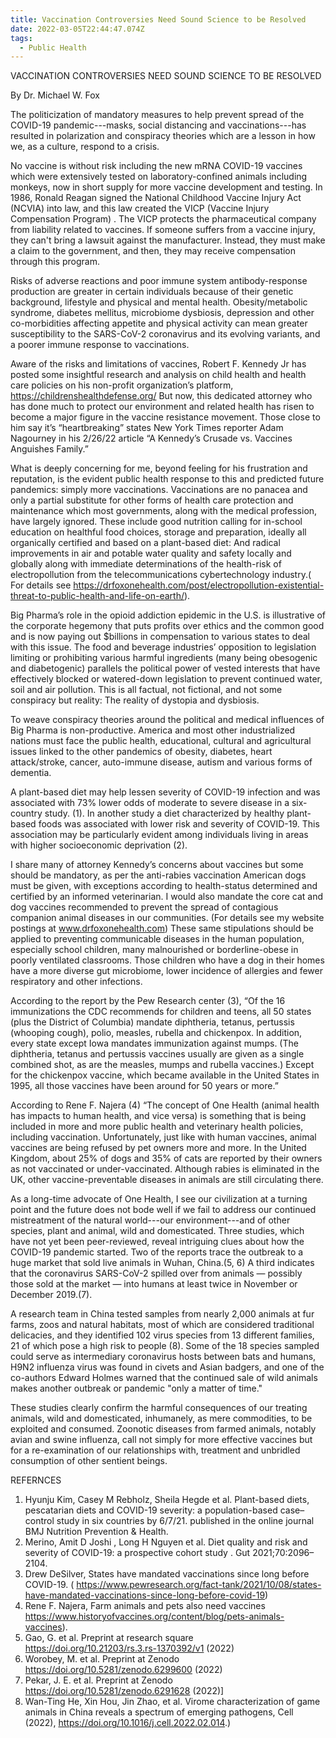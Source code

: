 ```yaml
---
title: Vaccination Controversies Need Sound Science to be Resolved
date: 2022-03-05T22:44:47.074Z
tags:
  - Public Health
---
```

VACCINATION CONTROVERSIES NEED SOUND SCIENCE TO BE RESOLVED

By Dr. Michael W. Fox
 
The politicization of mandatory measures to help prevent spread of the COVID-19 pandemic---masks, social distancing and vaccinations---has resulted in polarization and conspiracy theories which are a lesson in how we, as a culture, respond to a crisis.
  
No vaccine is without risk including the new mRNA COVID-19 vaccines which were extensively tested on laboratory-confined animals including monkeys, now in short supply for more vaccine development and testing. In 1986, Ronald Reagan signed the National Childhood Vaccine Injury Act (NCVIA) into law, and this law created the VICP (Vaccine Injury Compensation Program) . The VICP protects the pharmaceutical company from liability related to vaccines. If someone suffers from a vaccine injury, they can't bring a lawsuit against the manufacturer. Instead, they must make a claim to the government, and then, they may receive compensation through this program.


Risks of adverse reactions and poor immune system antibody-response production are greater in certain individuals because of their genetic background, lifestyle  and physical and mental health. Obesity/metabolic syndrome, diabetes mellitus, microbiome dysbiosis, depression and other co-morbidities affecting appetite and physical activity can mean greater susceptibility to the SARS-CoV-2 coronavirus and its evolving variants, and a poorer immune response to vaccinations.


Aware of the risks and limitations of vaccines, Robert F. Kennedy Jr has posted some insightful research and analysis on child health and health care policies on his non-profit organization’s platform, https://childrenshealthdefense.org/  But now, this dedicated attorney who has done much to protect our environment and related health has risen to become a major figure in the vaccine resistance movement. Those close to him say it’s “heartbreaking” states New York Times reporter Adam Nagourney in his 2/26/22 article “A Kennedy’s Crusade vs. Vaccines Anguishes Family.”


What is deeply concerning for me, beyond feeling for his frustration and reputation, is the evident public health response to this and predicted future pandemics: simply more vaccinations. Vaccinations are no panacea and only a partial substitute for other forms of health care protection and maintenance which most governments, along with the medical profession, have largely ignored. These include good nutrition calling for in-school education on healthful food choices, storage and preparation, ideally all organically certified and based on a plant-based diet: And radical improvements in air and potable water quality and safety locally and globally along with immediate determinations of the health-risk of electropollution from the telecommunications cybertechnology industry.( For details see https://drfoxonehealth.com/post/electropollution-existential-threat-to-public-health-and-life-on-earth/).


Big Pharma’s role in the opioid addiction epidemic in the U.S. is illustrative of the corporate hegemony that puts profits over ethics and the common good and is now paying out $billions in compensation to various states to deal with this issue. The food and beverage industries’ opposition to legislation limiting or prohibiting various harmful ingredients (many being obesogenic and diabetogenic) parallels the political power of vested interests that have effectively blocked or watered-down legislation to prevent continued water, soil and air pollution. This is all factual, not fictional, and not some conspiracy but reality: The reality of dystopia and dysbiosis.


To weave conspiracy theories around the political and medical influences of Big Pharma is non-productive. America and most other industrialized nations must face the public health, educational, cultural and agricultural issues linked to the other pandemics of obesity, diabetes, heart attack/stroke, cancer, auto-immune disease, autism and various forms of dementia.


A plant-based diet may help lessen severity of COVID-19 infection and was associated with 73% lower odds of moderate to severe disease in a six-country study. (1). In another study a diet characterized by healthy plant-based foods was associated with lower risk and severity of COVID-19. This association may be particularly evident among individuals living in areas with higher socioeconomic deprivation (2).


I share many of attorney Kennedy’s concerns about vaccines but some should be mandatory, as per the anti-rabies vaccination American dogs must be given, with exceptions according to health-status determined and certified by an informed veterinarian. I would also mandate the core cat and dog vaccines recommended to prevent the spread of contagious companion animal diseases in our communities. (For details see my website postings at www.drfoxonehealth.com) These same stipulations should be applied to preventing communicable diseases in the human population, especially school children, many malnourished or borderline-obese in poorly ventilated classrooms. Those children who have a dog in their homes have a more diverse gut microbiome, lower incidence of allergies and fewer respiratory and other infections.


According to the report by the Pew Research center (3), “Of the 16 immunizations the CDC recommends for children and teens, all 50 states (plus the District of Columbia) mandate diphtheria, tetanus, pertussis (whooping cough), polio, measles, rubella and chickenpox. In addition, every state except Iowa mandates immunization against mumps. (The diphtheria, tetanus and pertussis vaccines usually are given as a single combined shot, as are the measles, mumps and rubella vaccines.) Except for the chickenpox vaccine, which became available in the United States in 1995, all those vaccines have been around for 50 years or more.”


 According to Rene F. Najera (4) “The concept of One Health (animal health has impacts to human health, and vice versa) is something that is being included in more and more public health and veterinary health policies, including vaccination. Unfortunately, just like with human vaccines, animal vaccines are being refused by pet owners more and more. In the United Kingdom, about 25%  of dogs and 35% of cats are reported by their owners as not vaccinated or under-vaccinated. Although rabies is eliminated in the UK, other vaccine-preventable diseases in animals are still circulating there. 

As a long-time advocate of One Health, I see our civilization at a turning point and the future does not bode well if we fail to address our continued mistreatment of the natural world---our environment---and of other species, plant and animal, wild and domesticated. Three studies, which have not yet been peer-reviewed, reveal intriguing clues about how the COVID-19 pandemic started. Two of the reports trace the outbreak to a huge market that sold live animals in Wuhan, China.(5, 6) A third indicates that the coronavirus SARS-CoV-2 spilled over from animals — possibly those sold at the market — into humans at least twice in November or December 2019.(7).


A research team in China tested samples from nearly 2,000 animals at fur farms, zoos and natural habitats, most of which are considered traditional delicacies, and they identified 102 virus species from 13 different families, 21 of which pose a high risk to people (8). Some of the 18 species sampled could serve as intermediary coronavirus hosts between bats and humans, H9N2 influenza virus was found in civets and Asian badgers, and one of the co-authors Edward Holmes warned that the continued sale of wild animals makes another outbreak or pandemic "only a matter of time." 


These studies clearly confirm the harmful consequences of our treating animals, wild and domesticated, inhumanely, as mere commodities, to be exploited and consumed. Zoonotic diseases from farmed animals, notably avian and swine influenza, call not simply for more effective vaccines but for a re-examination of our relationships with, treatment and unbridled consumption of other sentient beings.

REFERNCES
1.	Hyunju Kim, Casey M Rebholz, Sheila Hegde et al. Plant-based diets, pescatarian diets and COVID-19 severity: a population-based case–control study in six countries by 6/7/21.  published in the online journal BMJ Nutrition Prevention & Health.
2.	Merino, Amit D Joshi , Long H Nguyen et al. Diet quality and risk and severity of COVID-19: a prospective cohort study . Gut 2021;70:2096–2104.
3.	Drew DeSilver, States have mandated vaccinations since long before COVID-19.
( https://www.pewresearch.org/fact-tank/2021/10/08/states-have-mandated-vaccinations-since-long-before-covid-19)
4.	Rene F. Najera,  Farm animals and pets also need vaccines https://www.historyofvaccines.org/content/blog/pets-animals-vaccines).
5.	Gao, G. et al. Preprint at research square https://doi.org/10.21203/rs.3.rs-1370392/v1 (2022)
6.	Worobey, M. et al. Preprint at Zenodo https://doi.org/10.5281/zenodo.6299600 (2022)
7.	Pekar, J. E. et al. Preprint at Zenodo https://doi.org/10.5281/zenodo.6291628 (2022)]
8.	Wan-Ting He, Xin Hou, Jin Zhao, et al. Virome characterization of game animals in China reveals a spectrum of emerging pathogens, Cell (2022),  https://doi.org/10.1016/j.cell.2022.02.014.)



